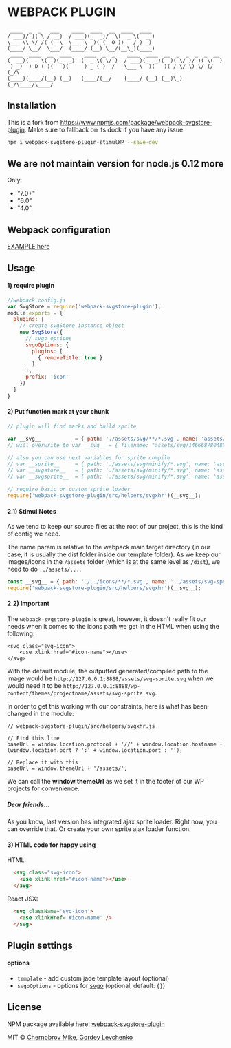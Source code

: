 # WEBPACK PLUGIN

```
 ____  _  _   ___    ____  ____  __  ____  ____                         
/ ___)/ )( \ / __)  / ___)(_  _)/  \(  _ \(  __)                        
\___ \\ \/ /( (_ \  \___ \  )( (  O ))   / ) _)                         
(____/ \__/  \___/  (____/ (__) \__/(__\_)(____)                        
 ____  ____  __  ____    ____  _  _    ____  ____  __  _  _  _  _  __   
(  __)(    \(  )(_  _)  (  _ \( \/ )  / ___)(_  _)(  )( \/ )/ )( \(  )  
 ) _)  ) D ( )(   )(     ) _ ( )  /   \___ \  )(   )( / \/ \) \/ (/ (_/\
(____)(____/(__) (__)   (____/(__/    (____/ (__) (__)\_)(_/\____/\____/                                             
```


## Installation

This is a fork from https://www.npmjs.com/package/webpack-svgstore-plugin. Make sure to fallback on its dock if you have any issue.

```bash
npm i webpack-svgstore-plugin-stimulWP --save-dev
```

## We are not maintain version for node.js 0.12 more
Only:
- "7.0+"
- "6.0"
- "4.0"

## Webpack configuration

[EXAMPLE here](https://github.com/mrsum/webpack-svgstore-plugin/tree/develop/platform)

## Usage
#### 1) require plugin
```javascript
//webpack.config.js
var SvgStore = require('webpack-svgstore-plugin');
module.exports = {
  plugins: [
    // create svgStore instance object
    new SvgStore({
      // svgo options
      svgoOptions: {
        plugins: [
          { removeTitle: true }
        ]
      },
      prefix: 'icon'
    })
  ]
}
```

#### 2) Put function mark at your chunk

```javascript
// plugin will find marks and build sprite

var __svg__           = { path: './assets/svg/**/*.svg', name: 'assets/svg/[hash].logos.svg' };
// will overwrite to var __svg__ = { filename: "assets/svg/1466687804854.logos.svg" };

// also you can use next variables for sprite compile
// var __sprite__     = { path: './assets/svg/minify/*.svg', name: 'assets/svg/[hash].icons.svg' };
// var __svgstore__   = { path: './assets/svg/minify/*.svg', name: 'assets/svg/[hash].stuff.svg' };
// var __svgsprite__  = { path: './assets/svg/minify/*.svg', name: 'assets/svg/[hash].1logos.svg' };

// require basic or custom sprite loader
require('webpack-svgstore-plugin/src/helpers/svgxhr')(__svg__);
```

#### 2.1) **Stimul Notes**

As we tend to keep our source files at the root of our project, this is the kind of config we need.

The name param is relative to the webpack main target directory (in our case, it is usually the dist folder inside our template folder).
As we keep our images/icons in the `/assets` folder (which is at the same level as `/dist`), we need to do `../assets/...`.

```javascript
const __svg__ = { path: './../icons/**/*.svg', name: '../assets/svg-sprite.svg' };
require('webpack-svgstore-plugin/src/helpers/svgxhr')(__svg__);
```

#### 2.2) **Important**
The `webpack-svgstore-plugin` is great, however, it doesn't really fit our needs when it comes to the icons path we get in the HTML when using the following:

```
<svg class="svg-icon">
    <use xlink:href="#icon-name"></use>
</svg>
```

With the default module, the outputted generated/compiled path to the image would be `http://127.0.0.1:8888/assets/svg-sprite.svg` when we would need it to be `http://127.0.0.1:8888/wp-content/themes/projectname/assets/svg-sprite.svg`.
 
In order to get this working with our constraints, here is what has been changed in the module:

```
// webpack-svgstore-plugin/src/helpers/svgxhr.js

// Find this line
baseUrl = window.location.protocol + '//' + window.location.hostname + (window.location.port ? ':' + window.location.port : '');
 
// Replace it with this
baseUrl = window.themeUrl + '/assets/';
```

We can call the **window.themeUrl** as we set it in the footer of our WP projects for convenience.




##### Dear friends...
As you know, last version has integrated ajax sprite loader.
Right now, you can override that.
Or create your own sprite ajax loader function.

#### 3) HTML code for happy using
HTML:
```html
  <svg class="svg-icon">
    <use xlink:href="#icon-name"></use>
  </svg>
```
React JSX:
```html
  <svg className='svg-icon'>
    <use xlinkHref='#icon-name' />
  </svg>
```
## Plugin settings

#### options
- `template` - add custom jade template layout (optional)
- `svgoOptions` - options for [svgo](https://github.com/svg/svgo) (optional, default: `{}`)


## License

NPM package available here: [webpack-svgstore-plugin](https://www.npmjs.com/package/webpack-svgstore-plugin)

MIT © [Chernobrov Mike](http://mrsum.ru), [Gordey Levchenko](https://github.com/lgordey)
